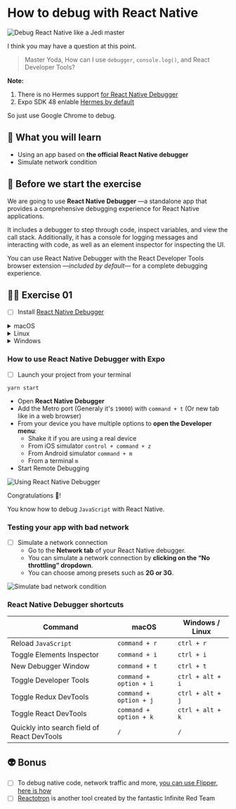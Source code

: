 # How to debug with React Native

![Debug React Native like a Jedi master](https://media.giphy.com/media/SZugp2K9LkL6w/giphy.gif)

I think you may have a question at this point.

> Master Yoda, How can I use `debugger`, `console.log()`, and React Developer Tools?

**Note:**

1. There is no Hermes support [for React Native Debugger](https://github.com/jhen0409/react-native-debugger/issues/573)
2. Expo SDK 48 enlable [Hermes by default](https://docs.expo.dev/guides/using-hermes/)

So just use Google Chrome to debug.

## 📡 What you will learn

- Using an app based on **the official React Native debugger**
- Simulate network condition

## 👾 Before we start the exercise

We are going to use **React Native Debugger** —a standalone app that provides a comprehensive debugging experience for React Native applications.

It includes a debugger to step through code, inspect variables, and view the call stack. Additionally, it has a console for logging messages and interacting with code, as well as an element inspector for inspecting the UI.

You can use React Native Debugger with the React Developer Tools browser extension —_included by default_— for a complete debugging experience.

## 👨‍🚀 Exercise 01

- [ ] Install [React Native Debugger](https://github.com/jhen0409/react-native-debugger#installation)

<details>
<summary>macOS</summary>

```console
brew update && brew install --cask react-native-debugger
```

</details>

<details>
<summary>Linux</summary>

You can have a look at [the releases on GitHub](https://github.com/jhen0409/react-native-debugger/releases).

</details>

<details>
<summary>Windows</summary>

[Download the zip from the release](https://github.com/jhen0409/react-native-debugger/releases).

⚠️ if **React Native Debugger**'s setup executable did not add the program to your Start Menu

For your convenience, you can fix this by pressing `WIN + R`, then type `%localappdata%\react_native_debugger`, and press `ENTER`.

This will take you to the installation folder for RND. Right-click on the `react-native-debugger.exe` file, and click **Create Shortcut** (on Windows 11, click **Show more options** to reveal the old context menu).

Copy the shortcut to `%appdata%\Microsoft\Windows\Start Menu\Programs` (you can make a folder inside Programs for organization purposes, and rename the shortcut for convenience when searching through your start menu). You will now be able to search for and launch the app from your Start Menu.

</details>

### How to use React Native Debugger with Expo

- [ ] Launch your project from your terminal

```console
yarn start
```

- Open **React Native Debugger**
- Add the Metro port (Generaly it's `19000`) with `command + t` (Or new tab like in a web browser)
- From your device you have multiple options to **open the Developer menu**:
  - Shake it if you are using a real device
  - From iOS simulator `control + command + z`
  - From Android simulator `command + m`
  - From a terminal `m`
- Start Remote Debugging

![Using React Native Debugger](https://raw.githubusercontent.com/flexbox/react-native-workshop/main/challenges/data/debug-react-native.gif)

Congratulations 👏!

You know how to debug `JavaScript` with React Native.

### Testing your app with bad network

- [ ] Simulate a network connection
  - Go to the **Network tab** of your React Native debugger.
  - You can simulate a network connection by **clicking on the “No throttling” dropdown**.
  - You can choose among presets such as **2G or 3G**.

![Simulate bad network condition](https://raw.githubusercontent.com/flexbox/react-native-workshop/main/challenges/data/react-native-debug-network.png)

### React Native Debugger shortcuts

| Command                                     | macOS                  | Windows / Linux  |
| ------------------------------------------- | ---------------------- | ---------------- |
| Reload `JavaScript`                         | `command + r`          | `ctrl + r`       |
| Toggle Elements Inspector                   | `command + i`          | `ctrl + i`       |
| New Debugger Window                         | `command + t`          | `ctrl + t`       |
| Toggle Developer Tools                      | `command + option + i` | `ctrl + alt + i` |
| Toggle Redux DevTools                       | `command + option + j` | `ctrl + alt + j` |
| Toggle React DevTools                       | `command + option + k` | `ctrl + alt + k` |
| Quickly into search field of React DevTools | `/`                    | `/`              |

## 👽 Bonus

- [ ] To debug native code, network traffic and more, [you can use Flipper](https://fbflipper.com/), [here is how](https://twitter.com/Baconbrix/status/1412921581542658049?s=20)
- [ ] [Reactotron](https://github.com/infinitered/reactotron) is another tool created by the fantastic Infinite Red Team

